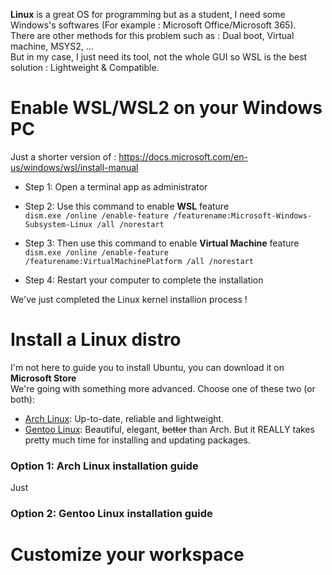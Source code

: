 **Linux** is a great OS for programming but as a student, I need some Windows's softwares (For example : Microsoft Office/Microsoft 365).  
There are other methods for this problem such as : Dual boot, Virtual machine, MSYS2, ...  
But in my case, I just need its tool, not the whole GUI so WSL is the best solution : Lightweight & Compatible.  

# Enable WSL/WSL2 on your Windows PC
Just a shorter version of : https://docs.microsoft.com/en-us/windows/wsl/install-manual

- Step 1: Open a terminal app as administrator  

- Step 2: Use this command to enable **WSL** feature  
  ```dism.exe /online /enable-feature /featurename:Microsoft-Windows-Subsystem-Linux /all /norestart```
  
- Step 3: Then use this command to enable **Virtual Machine** feature  
  ```dism.exe /online /enable-feature /featurename:VirtualMachinePlatform /all /norestart```
  
- Step 4: Restart your computer to complete the installation  

We've just completed the Linux kernel installion process !  

# Install a Linux distro  
I'm not here to guide you to install Ubuntu, you can download it on **Microsoft Store**  
We're going with something more advanced. Choose one of these two (or both):  
- [Arch Linux](https://github.com/xhuy0404/tech-tips/edit/main/Windows%20Subsystem%20for%20Linux.md#option-1-arch-linux-installation-guide): Up-to-date, reliable and lightweight.  
- [Gentoo Linux](https://github.com/xhuy0404/tech-tips/edit/main/Windows%20Subsystem%20for%20Linux.md#option-2-gentoo-linux-installation-guide): Beautiful, elegant, ~~better~~ than Arch. But it REALLY takes pretty much time for installing and updating packages.    
  
### Option 1: Arch Linux installation guide  
Just 


### Option 2: Gentoo Linux installation guide  


# Customize your workspace
